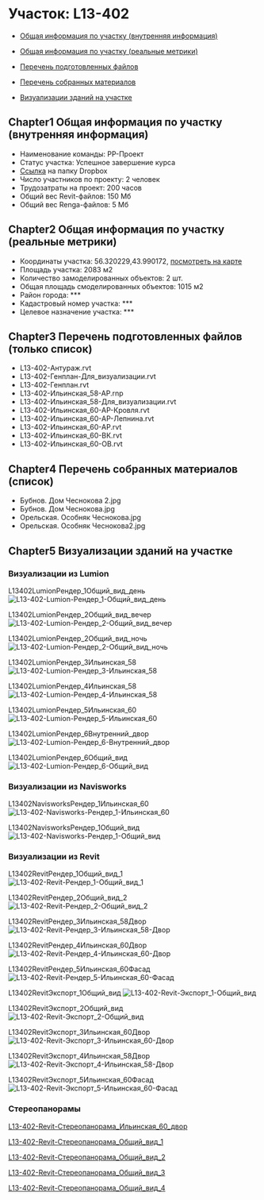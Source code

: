 # Участок: L13-402

* [Общая информация по участку (внутренняя информация)](#Chapter1)

* [Общая информация по участку (реальные метрики)](#Chapter2)

* [Перечень подготовленных файлов](#Chapter3)

* [Перечень собранных материалов](#Chapter4)

* [Визуализации зданий на участке](#Chapter5)

## <a id="test">Chapter1</a> Общая информация по участку (внутренняя информация)
+ Наименование команды: РР-Проект
+ Статус участка: Успешное завершение курса
+ [Ссылка](https://www.dropbox.com/sh/wvvgv1nw1iqred9/AACAWbSndXBJkFXE66Kuag4Ha/L13_402?dl=0) на папку Dropbox
+ Число участников по проекту: 2 человек
+ Трудозатраты на проект: 200 часов
+ Общий вес Revit-файлов: 150 Мб
+ Общий вес Renga-файлов: 5 Мб
## <a id="test">Chapter2</a> Общая информация по участку (реальные метрики)
+ Координаты участка: 56.320229,43.990172, [посмотреть на карте](https://yandex.ru/maps/47/nizhny-novgorod/?ll=56.320229%2C43.990172&z=19)
+ Площадь участка: 2083 м2
+ Количество замоделированных объектов: 2 шт.
+ Общая площадь смоделированных объектов: 1015 м2
+ Район города: *** 
+ Кадастровый номер участка: *** 
+ Целевое назначение участка: *** 
## <a id="test">Chapter3</a> Перечень подготовленных файлов (только список)
+ L13-402-Антураж.rvt
+ L13-402-Генплан-Для_визуализации.rvt
+ L13-402-Генплан.rvt
+ L13-402-Ильинская_58-АР.rnp
+ L13-402-Ильинская_58-Для_визуализации.rvt
+ L13-402-Ильинская_60-АР-Кровля.rvt
+ L13-402-Ильинская_60-АР-Лепнина.rvt
+ L13-402-Ильинская_60-АР.rvt
+ L13-402-Ильинская_60-ВК.rvt
+ L13-402-Ильинская_60-ОВ.rvt
## <a id="test">Chapter4</a> Перечень собранных материалов (список)
+ Бубнов. Дом Чеснокова 2.jpg
+ Бубнов. Дом Чеснокова.jpg
+ Орельская. Особняк Чеснокова.jpg
+ Орельская. Особняк Чеснокова2.jpg
## <a id="test">Chapter5</a> Визуализации зданий на участке
### Визуализации из Lumion
L13402LumionРендер_1Общий_вид_день
![L13-402-Lumion-Рендер_1-Общий_вид_день](/Images/L13_402/L13-402-Lumion-Рендер_1-Общий_вид_день_Compressed.jpg)

L13402LumionРендер_2Общий_вид_вечер
![L13-402-Lumion-Рендер_2-Общий_вид_вечер](/Images/L13_402/L13-402-Lumion-Рендер_2-Общий_вид_вечер_Compressed.jpg)

L13402LumionРендер_2Общий_вид_ночь
![L13-402-Lumion-Рендер_2-Общий_вид_ночь](/Images/L13_402/L13-402-Lumion-Рендер_2-Общий_вид_ночь_Compressed.jpg)

L13402LumionРендер_3Ильинская_58
![L13-402-Lumion-Рендер_3-Ильинская_58](/Images/L13_402/L13-402-Lumion-Рендер_3-Ильинская_58_Compressed.jpg)

L13402LumionРендер_4Ильинская_58
![L13-402-Lumion-Рендер_4-Ильинская_58](/Images/L13_402/L13-402-Lumion-Рендер_4-Ильинская_58_Compressed.jpg)

L13402LumionРендер_5Ильинская_60
![L13-402-Lumion-Рендер_5-Ильинская_60](/Images/L13_402/L13-402-Lumion-Рендер_5-Ильинская_60_Compressed.jpg)

L13402LumionРендер_6Внутренний_двор
![L13-402-Lumion-Рендер_6-Внутренний_двор](/Images/L13_402/L13-402-Lumion-Рендер_6-Внутренний_двор_Compressed.jpg)

L13402LumionРендер_6Общий_вид
![L13-402-Lumion-Рендер_6-Общий_вид](/Images/L13_402/L13-402-Lumion-Рендер_6-Общий_вид_Compressed.jpg)

### Визуализации из Navisworks
L13402NavisworksРендер_1Ильинская_60
![L13-402-Navisworks-Рендер_1-Ильинская_60](/Images/L13_402/L13-402-Navisworks-Рендер_1-Ильинская_60_Compressed.jpg)

L13402NavisworksРендер_1Общий_вид
![L13-402-Navisworks-Рендер_1-Общий_вид](/Images/L13_402/L13-402-Navisworks-Рендер_1-Общий_вид_Compressed.jpg)

### Визуализации из Revit
L13402RevitРендер_1Общий_вид_1
![L13-402-Revit-Рендер_1-Общий_вид_1](/Images/L13_402/L13-402-Revit-Рендер_1-Общий_вид_1_Compressed.jpg)

L13402RevitРендер_2Общий_вид_2
![L13-402-Revit-Рендер_2-Общий_вид_2](/Images/L13_402/L13-402-Revit-Рендер_2-Общий_вид_2_Compressed.jpg)

L13402RevitРендер_3Ильинская_58Двор
![L13-402-Revit-Рендер_3-Ильинская_58-Двор](/Images/L13_402/L13-402-Revit-Рендер_3-Ильинская_58-Двор_Compressed.jpg)

L13402RevitРендер_4Ильинская_60Двор
![L13-402-Revit-Рендер_4-Ильинская_60-Двор](/Images/L13_402/L13-402-Revit-Рендер_4-Ильинская_60-Двор_Compressed.jpg)

L13402RevitРендер_5Ильинская_60Фасад
![L13-402-Revit-Рендер_5-Ильинская_60-Фасад](/Images/L13_402/L13-402-Revit-Рендер_5-Ильинская_60-Фасад_Compressed.jpg)

L13402RevitЭкспорт_1Общий_вид
![L13-402-Revit-Экспорт_1-Общий_вид](/Images/L13_402/L13-402-Revit-Экспорт_1-Общий_вид_Compressed.jpg)

L13402RevitЭкспорт_2Общий_вид
![L13-402-Revit-Экспорт_2-Общий_вид](/Images/L13_402/L13-402-Revit-Экспорт_2-Общий_вид_Compressed.jpg)

L13402RevitЭкспорт_3Ильинская_60Двор
![L13-402-Revit-Экспорт_3-Ильинская_60-Двор](/Images/L13_402/L13-402-Revit-Экспорт_3-Ильинская_60-Двор_Compressed.jpg)

L13402RevitЭкспорт_4Ильинская_58Двор
![L13-402-Revit-Экспорт_4-Ильинская_58-Двор](/Images/L13_402/L13-402-Revit-Экспорт_4-Ильинская_58-Двор_Compressed.jpg)

L13402RevitЭкспорт_5Ильинская_60Фасад
![L13-402-Revit-Экспорт_5-Ильинская_60-Фасад](/Images/L13_402/L13-402-Revit-Экспорт_5-Ильинская_60-Фасад_Compressed.jpg)

### Стереопанорамы
[L13-402-Revit-Стереопанорама_Ильинская_60_двор](https://pano.autodesk.com/pano.html?url=jpgs/9bdd6268-9d2b-4396-a3f6-6a90d57d6cbf&version=2)

[L13-402-Revit-Стереопанорама_Общий_вид_1](https://pano.autodesk.com/pano.html?url=jpgs/c4a71fd9-5f6f-4150-b276-cdae40329239&version=2)

[L13-402-Revit-Стереопанорама_Общий_вид_2](https://pano.autodesk.com/pano.html?url=jpgs/5e7b9ae7-69d1-452e-b245-babdd90e807f&version=2)

[L13-402-Revit-Стереопанорама_Общий_вид_3](https://pano.autodesk.com/pano.html?url=jpgs/a74fa929-9f09-4e74-a04e-f7faab814c5d&version=2)

[L13-402-Revit-Стереопанорама_Общий_вид_4](https://pano.autodesk.com/pano.html?url=jpgs/8812617a-e801-47c4-97ea-e149facc2411&version=2)

